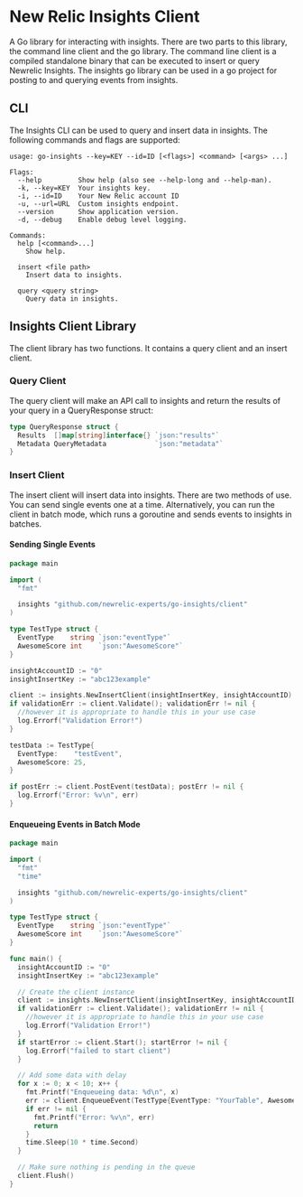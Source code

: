 # New Relic Insights Client
A Go library for interacting with insights.
There are two parts to this library, the command line client and the go library.
The command line client is a compiled standalone binary that can be executed to insert or query Newrelic Insights.
The insights go library can be used in a go project for posting to and querying events from insights.

## CLI

The Insights CLI can be used to query and insert data in insights.
The following commands and flags are supported:

```
usage: go-insights --key=KEY --id=ID [<flags>] <command> [<args> ...]

Flags:
  --help         Show help (also see --help-long and --help-man).
  -k, --key=KEY  Your insights key.
  -i, --id=ID    Your New Relic account ID
  -u, --url=URL  Custom insights endpoint.
  --version      Show application version.
  -d, --debug    Enable debug level logging.

Commands:
  help [<command>...]
    Show help.

  insert <file path>
    Insert data to insights.

  query <query string>
    Query data in insights.
```

## Insights Client Library
The client library has two functions. It contains a query client and an insert client.

### Query Client
The query client will make an API call to insights and return the results of your query in a QueryResponse struct:

```go
type QueryResponse struct {
  Results  []map[string]interface{} `json:"results"`
  Metadata QueryMetadata            `json:"metadata"`
}
```

### Insert Client
The insert client will insert data into insights.
There are two methods of use. You can send single events one at a time. Alternatively, you can run the client in batch mode, which runs a goroutine and sends
events to insights in batches.

#### Sending Single Events
```go
package main

import (
  "fmt"

  insights "github.com/newrelic-experts/go-insights/client"
)

type TestType struct {
  EventType    string `json:"eventType"`
  AwesomeScore int    `json:"AwesomeScore"`
}

insightAccountID := "0"
insightInsertKey := "abc123example"

client := insights.NewInsertClient(insightInsertKey, insightAccountID)
if validationErr := client.Validate(); validationErr != nil {
  //however it is appropriate to handle this in your use case
  log.Errorf("Validation Error!")
}

testData := TestType{
  EventType:    "testEvent",
  AwesomeScore: 25,
}

if postErr := client.PostEvent(testData); postErr != nil {
  log.Errorf("Error: %v\n", err)
}
```

#### Enqueueing Events in Batch Mode

```go
package main

import (
  "fmt"
  "time"

  insights "github.com/newrelic-experts/go-insights/client"
)

type TestType struct {
  EventType    string `json:"eventType"`
  AwesomeScore int    `json:"AwesomeScore"`
}

func main() {
  insightAccountID := "0"
  insightInsertKey := "abc123example"

  // Create the client instance
  client := insights.NewInsertClient(insightInsertKey, insightAccountID)
  if validationErr := client.Validate(); validationErr != nil {
    //however it is appropriate to handle this in your use case
    log.Errorf("Validation Error!")
  }
  if startError := client.Start(); startError != nil {
    log.Errorf("failed to start client")
  }

  // Add some data with delay
  for x := 0; x < 10; x++ {
    fmt.Printf("Enqueueing data: %d\n", x)
    err := client.EnqueueEvent(TestType{EventType: "YourTable", AwesomeScore: 9000 + x})
    if err != nil {
      fmt.Printf("Error: %v\n", err)
      return
    }
    time.Sleep(10 * time.Second)
  }

  // Make sure nothing is pending in the queue
  client.Flush()
}
```

